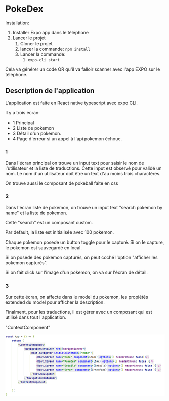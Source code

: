 # PokeDex

Installation:

1. Installer Expo app dans le téléphone
2. Lancer le projet
   1. Cloner le projet
   2. lancer la commande: ```npm install```
   3. Lancer la commande: 
      1. ```expo-cli start```

Cela va générer un code QR qu'il va falloir scanner avec l'app EXPO sur le téléphone.

## Description de l'application

L'application est faite en React native typescript avec expo CLI.

Il y a trois écran: 
   * 1 Principal
   * 2 Liste de pokemon
   * 3 Détail d'un pokemon.
   * 4 Page d'érreur si un appel à l'api pokemon échoue.

### 1
Dans l'écran principal on trouve un input text pour saisir le nom de l'utilisateur et la liste de traductions.
Cette input est observé pour validé un nom. Le nom d'un utilisateur doit être un text d'au moins trois charactères.

On trouve aussi le composant de pokeball faite en css

### 2 
Dans l'écran liste de pokemon, on trouve un input text "search pokemon by name" et la liste de pokemon.

Cette "search" est un composant custom.

Par default, la liste est initialisée avec 100 pokemon.

Chaque pokemon posede un button toggle pour le capturé. Si on le capture, le pokemon est sauvegardé en local.

Si on posede des pokemon capturés, on peut coché l'option "afficher les pokemon capturés".

Si on fait click sur l'image d'un pokemon, on va sur l'écran de détail. 

### 3 
Sur cette écran, on affecte dans le model du pokemon, les propiétés extended du model pour afficher la description.

Finalment, pour les traductions, il est gérer avec un composant qui est utilisé dans tout l'application.

"ContextComponent"

![img.png](img.png)



